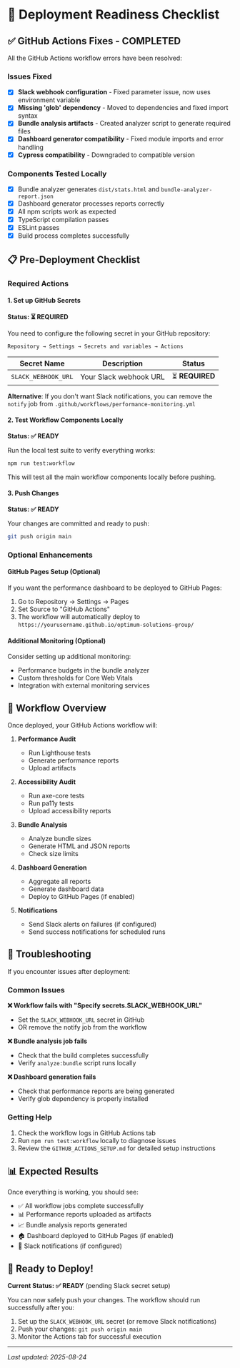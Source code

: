 # 🚀 Deployment Readiness Checklist

## ✅ GitHub Actions Fixes - COMPLETED

All the GitHub Actions workflow errors have been resolved:

### Issues Fixed
- [x] **Slack webhook configuration** - Fixed parameter issue, now uses environment variable
- [x] **Missing 'glob' dependency** - Moved to dependencies and fixed import syntax
- [x] **Bundle analysis artifacts** - Created analyzer script to generate required files
- [x] **Dashboard generator compatibility** - Fixed module imports and error handling
- [x] **Cypress compatibility** - Downgraded to compatible version

### Components Tested Locally
- [x] Bundle analyzer generates `dist/stats.html` and `bundle-analyzer-report.json`
- [x] Dashboard generator processes reports correctly
- [x] All npm scripts work as expected
- [x] TypeScript compilation passes
- [x] ESLint passes
- [x] Build process completes successfully

## 📋 Pre-Deployment Checklist

### Required Actions

#### 1. Set up GitHub Secrets
**Status: ⏳ REQUIRED**

You need to configure the following secret in your GitHub repository:

```
Repository → Settings → Secrets and variables → Actions
```

| Secret Name | Description | Status |
|-------------|-------------|---------|
| `SLACK_WEBHOOK_URL` | Your Slack webhook URL | ⏳ **REQUIRED** |

**Alternative**: If you don't want Slack notifications, you can remove the `notify` job from `.github/workflows/performance-monitoring.yml`

#### 2. Test Workflow Components Locally
**Status: ✅ READY**

Run the local test suite to verify everything works:

```bash
npm run test:workflow
```

This will test all the main workflow components locally before pushing.

#### 3. Push Changes
**Status: ✅ READY**

Your changes are committed and ready to push:

```bash
git push origin main
```

### Optional Enhancements

#### GitHub Pages Setup (Optional)
If you want the performance dashboard to be deployed to GitHub Pages:

1. Go to Repository → Settings → Pages
2. Set Source to "GitHub Actions"
3. The workflow will automatically deploy to `https://yourusername.github.io/optimum-solutions-group/`

#### Additional Monitoring (Optional)
Consider setting up additional monitoring:
- Performance budgets in the bundle analyzer
- Custom thresholds for Core Web Vitals
- Integration with external monitoring services

## 🔧 Workflow Overview

Once deployed, your GitHub Actions workflow will:

1. **Performance Audit** 
   - Run Lighthouse tests
   - Generate performance reports
   - Upload artifacts

2. **Accessibility Audit**
   - Run axe-core tests
   - Run pa11y tests  
   - Upload accessibility reports

3. **Bundle Analysis**
   - Analyze bundle sizes
   - Generate HTML and JSON reports
   - Check size limits

4. **Dashboard Generation**
   - Aggregate all reports
   - Generate dashboard data
   - Deploy to GitHub Pages (if enabled)

5. **Notifications**
   - Send Slack alerts on failures (if configured)
   - Send success notifications for scheduled runs

## 🚨 Troubleshooting

If you encounter issues after deployment:

### Common Issues

**❌ Workflow fails with "Specify secrets.SLACK_WEBHOOK_URL"**
- Set the `SLACK_WEBHOOK_URL` secret in GitHub
- OR remove the notify job from the workflow

**❌ Bundle analysis job fails**
- Check that the build completes successfully
- Verify `analyze:bundle` script runs locally

**❌ Dashboard generation fails**
- Check that performance reports are being generated
- Verify glob dependency is properly installed

### Getting Help

1. Check the workflow logs in GitHub Actions tab
2. Run `npm run test:workflow` locally to diagnose issues
3. Review the `GITHUB_ACTIONS_SETUP.md` for detailed setup instructions

## 📊 Expected Results

Once everything is working, you should see:

- ✅ All workflow jobs complete successfully
- 📊 Performance reports uploaded as artifacts
- 📈 Bundle analysis reports generated
- 🏠 Dashboard deployed to GitHub Pages (if enabled)
- 📱 Slack notifications (if configured)

## 🎯 Ready to Deploy!

**Current Status: ✅ READY** (pending Slack secret setup)

You can now safely push your changes. The workflow should run successfully after you:

1. Set up the `SLACK_WEBHOOK_URL` secret (or remove Slack notifications)
2. Push your changes: `git push origin main`
3. Monitor the Actions tab for successful execution

---

*Last updated: 2025-08-24*
